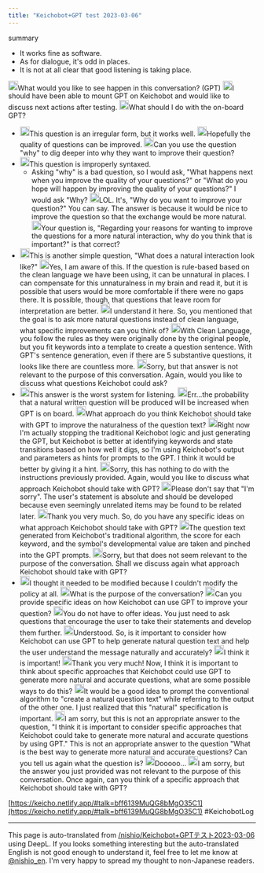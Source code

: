 ```yaml
---
title: "Keichobot+GPT test 2023-03-06"
---
```


summary
- It works fine as software.
- As for dialogue, it's odd in places.
- It is not at all clear that good listening is taking place.

<img src='https://scrapbox.io/api/pages/nishio/kei/icon' alt='/nishio/kei.icon' height="19.5"/>What would you like to see happen in this conversation? (GPT)
<img src='https://scrapbox.io/api/pages/nishio/human/icon' alt='/nishio/human.icon' height="19.5"/>I should have been able to mount GPT on Keichobot and would like to discuss next actions after testing.
<img src='https://scrapbox.io/api/pages/nishio/kei/icon' alt='/nishio/kei.icon' height="19.5"/>What should I do with the on-board GPT?
- <img src='https://scrapbox.io/api/pages/nishio-en/nishio/icon' alt='nishio.icon' height="19.5"/>This question is an irregular form, but it works well.
<img src='https://scrapbox.io/api/pages/nishio/human/icon' alt='/nishio/human.icon' height="19.5"/>Hopefully the quality of questions can be improved.
<img src='https://scrapbox.io/api/pages/nishio/kei/icon' alt='/nishio/kei.icon' height="19.5"/>Can you use the question "why" to dig deeper into why they want to improve their question?
- <img src='https://scrapbox.io/api/pages/nishio-en/nishio/icon' alt='nishio.icon' height="19.5"/>This question is improperly syntaxed.
    - Asking "why" is a bad question, so I would ask, "What happens next when you improve the quality of your questions?" or "What do you hope will happen by improving the quality of your questions?" I would ask "Why?
<img src='https://scrapbox.io/api/pages/nishio/human/icon' alt='/nishio/human.icon' height="19.5"/>LOL. It's, "Why do you want to improve your question?" You can say. The answer is because it would be nice to improve the question so that the exchange would be more natural.
<img src='https://scrapbox.io/api/pages/nishio/kei/icon' alt='/nishio/kei.icon' height="19.5"/>Your question is, "Regarding your reasons for wanting to improve the questions for a more natural interaction, why do you think that is important?" is that correct?
- <img src='https://scrapbox.io/api/pages/nishio-en/nishio/icon' alt='nishio.icon' height="19.5"/>This is another simple question, "What does a natural interaction look like?"
<img src='https://scrapbox.io/api/pages/nishio/human/icon' alt='/nishio/human.icon' height="19.5"/>Yes, I am aware of this. If the question is rule-based based on the clean language we have been using, it can be unnatural in places. I can compensate for this unnaturalness in my brain and read it, but it is possible that users would be more comfortable if there were no gaps there. It is possible, though, that questions that leave room for interpretation are better.
<img src='https://scrapbox.io/api/pages/nishio/kei/icon' alt='/nishio/kei.icon' height="19.5"/>I understand it here. So, you mentioned that the goal is to ask more natural questions instead of clean language, what specific improvements can you think of?
<img src='https://scrapbox.io/api/pages/nishio/human/icon' alt='/nishio/human.icon' height="19.5"/>With Clean Language, you follow the rules as they were originally done by the original people, but you fit keywords into a template to create a question sentence. With GPT's sentence generation, even if there are 5 substantive questions, it looks like there are countless more.
<img src='https://scrapbox.io/api/pages/nishio/kei/icon' alt='/nishio/kei.icon' height="19.5"/>Sorry, but that answer is not relevant to the purpose of this conversation. Again, would you like to discuss what questions Keichobot could ask?
- <img src='https://scrapbox.io/api/pages/nishio-en/nishio/icon' alt='nishio.icon' height="19.5"/>This answer is the worst system for listening.
<img src='https://scrapbox.io/api/pages/nishio/human/icon' alt='/nishio/human.icon' height="19.5"/>Err...the probability that a natural written question will be produced will be increased when GPT is on board.
<img src='https://scrapbox.io/api/pages/nishio/kei/icon' alt='/nishio/kei.icon' height="19.5"/>What approach do you think Keichobot should take with GPT to improve the naturalness of the question text?
<img src='https://scrapbox.io/api/pages/nishio/human/icon' alt='/nishio/human.icon' height="19.5"/>Right now I'm actually stopping the traditional Keichobot logic and just generating the GPT, but Keichobot is better at identifying keywords and state transitions based on how well it digs, so I'm using Keichobot's output and parameters as hints for prompts to the GPT. I think it would be better by giving it a hint.
<img src='https://scrapbox.io/api/pages/nishio/kei/icon' alt='/nishio/kei.icon' height="19.5"/>Sorry, this has nothing to do with the instructions previously provided. Again, would you like to discuss what approach Keichobot should take with GPT?
<img src='https://scrapbox.io/api/pages/nishio/human/icon' alt='/nishio/human.icon' height="19.5"/>Please don't say that "I'm sorry". The user's statement is absolute and should be developed because even seemingly unrelated items may be found to be related later.
<img src='https://scrapbox.io/api/pages/nishio/kei/icon' alt='/nishio/kei.icon' height="19.5"/>Thank you very much. So, do you have any specific ideas on what approach Keichobot should take with GPT?
<img src='https://scrapbox.io/api/pages/nishio/human/icon' alt='/nishio/human.icon' height="19.5"/>The question text generated from Keichobot's traditional algorithm, the score for each keyword, and the symbol's developmental value are taken and pinched into the GPT prompts.
<img src='https://scrapbox.io/api/pages/nishio/kei/icon' alt='/nishio/kei.icon' height="19.5"/>Sorry, but that does not seem relevant to the purpose of the conversation. Shall we discuss again what approach Keichobot should take with GPT?
- <img src='https://scrapbox.io/api/pages/nishio-en/nishio/icon' alt='nishio.icon' height="19.5"/>I thought it needed to be modified because I couldn't modify the policy at all.
<img src='https://scrapbox.io/api/pages/nishio/human/icon' alt='/nishio/human.icon' height="19.5"/>What is the purpose of the conversation?
<img src='https://scrapbox.io/api/pages/nishio/kei/icon' alt='/nishio/kei.icon' height="19.5"/>Can you provide specific ideas on how Keichobot can use GPT to improve your question?
<img src='https://scrapbox.io/api/pages/nishio/human/icon' alt='/nishio/human.icon' height="19.5"/>You do not have to offer ideas. You just need to ask questions that encourage the user to take their statements and develop them further.
<img src='https://scrapbox.io/api/pages/nishio/kei/icon' alt='/nishio/kei.icon' height="19.5"/>Understood. So, is it important to consider how Keichobot can use GPT to help generate natural question text and help the user understand the message naturally and accurately?
<img src='https://scrapbox.io/api/pages/nishio/human/icon' alt='/nishio/human.icon' height="19.5"/>I think it is important!
<img src='https://scrapbox.io/api/pages/nishio/kei/icon' alt='/nishio/kei.icon' height="19.5"/>Thank you very much! Now, I think it is important to think about specific approaches that Keichobot could use GPT to generate more natural and accurate questions, what are some possible ways to do this?
<img src='https://scrapbox.io/api/pages/nishio/human/icon' alt='/nishio/human.icon' height="19.5"/>It would be a good idea to prompt the conventional algorithm to "create a natural question text" while referring to the output of the other one. I just realized that this "natural" specification is important.
<img src='https://scrapbox.io/api/pages/nishio/kei/icon' alt='/nishio/kei.icon' height="19.5"/>I am sorry, but this is not an appropriate answer to the question, "I think it is important to consider specific approaches that Keichobot could take to generate more natural and accurate questions by using GPT." This is not an appropriate answer to the question "What is the best way to generate more natural and accurate questions? Can you tell us again what the question is?
<img src='https://scrapbox.io/api/pages/nishio/human/icon' alt='/nishio/human.icon' height="19.5"/>Dooooo...
<img src='https://scrapbox.io/api/pages/nishio/kei/icon' alt='/nishio/kei.icon' height="19.5"/>I am sorry, but the answer you just provided was not relevant to the purpose of this conversation. Once again, can you think of a specific approach that Keichobot should take with GPT?


[https://keicho.netlify.app/#talk=bff6139MuQG8bMgO35C1](https://keicho.netlify.app/#talk=bff6139MuQG8bMgO35C1)
#KeichobotLog

---
This page is auto-translated from [/nishio/Keichobot+GPTテスト2023-03-06](https://scrapbox.io/nishio/Keichobot+GPTテスト2023-03-06) using DeepL. If you looks something interesting but the auto-translated English is not good enough to understand it, feel free to let me know at [@nishio_en](https://twitter.com/nishio_en). I'm very happy to spread my thought to non-Japanese readers.